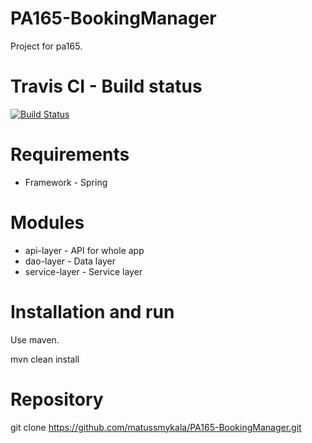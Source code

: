 # PA165-BookingManager

Project for pa165.

# Travis CI - Build status 
[![Build Status](https://travis-ci.org/matussmykala/PA165-BookingManager.svg?branch=master)](https://travis-ci.org/matussmykala/PA165-BookingManager)

# Requirements

- Framework - Spring
 
# Modules

- api-layer	- API for whole app
- dao-layer	- Data layer
- service-layer - Service layer

# Installation and run

Use maven.

mvn clean install

# Repository

git clone https://github.com/matussmykala/PA165-BookingManager.git

